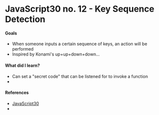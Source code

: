 # JavaScript30 no. 12 - Key Sequence Detection

<!-- [Video time!](https://codepen.io/nichelicorn/pen/RwgJMjJ) -->

#### Goals
* When someone inputs a certain sequence of keys, an action will be performed
* Inspired by Konami's up+up+down+down...

#### What did I learn?
* Can set a "secret code" that can be listened for to invoke a function
* 

#### References
* [JavaScript30](https://javascript30.com/)
* 